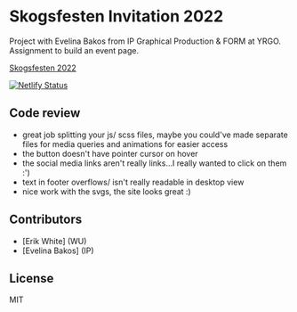 # Skogsfesten Invitation 2022

Project with Evelina Bakos from IP Graphical Production & FORM at YRGO. Assignment to build an event page.

[Skogsfesten 2022](https://wuip20-project.netlify.app/)

[![Netlify Status](https://api.netlify.com/api/v1/badges/443ea262-d863-4ba7-a652-814c20de6fc2/deploy-status)](https://app.netlify.com/sites/wuip20-project/deploys)

## Code review

- great job splitting your js/ scss files, maybe you could've made separate files for media queries and animations for easier access
- the button doesn't have pointer cursor on hover
- the social media links aren't really links...I really wanted to click on them :') 
- text in footer overflows/ isn't really readable in desktop view
- nice work with the svgs, the site looks great :)

## Contributors

-   [Erik White] (WU) 
- [Evelina Bakos] (IP)

## License

MIT
